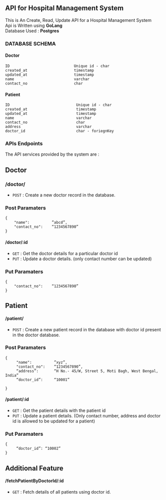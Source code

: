 ## API for Hospital Management System
This is An Create, Read, Update API for a Hospital Management System <br />
Api is Written using **GoLang** <br />
Database Used : **Postgres** <br />

### DATABASE SCHEMA

#### Doctor
```
ID                             Unique id - char
created_at                     timestamp
updated_at                     timestamp
name                           varchar
contact_no                     char
```
#### Patient
```
ID                              Unique id - char
created_at                      timestamp
updated_at                      timestamp
name                            varchar
contact_no                      char
address                         varchar
doctor_id                       char - foriegnKey
```

### APIs Endpoints

The API services provided by the system are :
## Doctor
### /doctor/

* `POST` : Create a new doctor record in the database.

### Post Paramaters
```
{
    "name":          ”abcd”,
    "contact_no":    “1234567890”
}
```

#### /doctor/:id
* `GET` : Get the doctor details for a particular doctor id
* `PUT` : Update a doctor details. (only contact number can be updated)
### Put Paramaters
```
{
    "contact_no":    “1234567890”
}
```
## Patient
#### /patient/

* `POST` : Create a new patient record in the database with doctor id present in the doctor database.

### Post Paramaters
```
{
     "name":          ”xyz”,
     "contact_no":    “1234567890”,
     “address”:       “H No.- 45/W, Street 5, Moti Bagh, West Bengal, India”
     “doctor_id”:     “10001”

}
```

#### /patient/:id
* `GET` : Get the patient details with the patient id
* `PUT` : Update a patient details. (Only contact number, address and doctor id is allowed to be updated for a patient)
### Put Paramaters
```
{
     “doctor_id”: “10002”
}
```

## Additional Feature
#### /fetchPatientByDoctorId/:id

* `GET` : Fetch details of all patients using doctor id.

